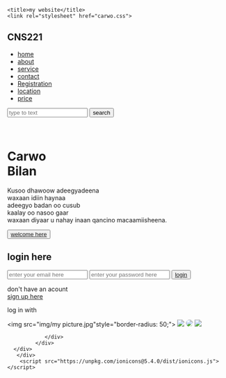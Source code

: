 <!DOCTYPE html>
<html lang="en">
<head>
    
    <title>my website</title>
    <link rel="stylesheet" href="carwo.css">
</head>
<body>
    <div class="main">
        <div class="navbar">
            <div class=" icon">
                <h2 class="logo">CNS221</h2>
            </div>
            <div class="menu">
                <ul>
                    <li> <a href="index.html">home</a></li>
                    <li> <a href="about.html">about</a></li>
                    <li> <a href="service.html">service</a></li>
                    <li> <a href="contact.html">contact</a></li>
                    <li> <a href="register.html">Registration</a></li>
                    <li><a href="place.html">location</a></li>
                    <li><a href="price.html">price</a></li>
                </ul>
            </div>
            <div class="seach">
                <input class="srch" type="search"name=""placeholder="type to text">
                <a href="#"><button class="btn">search</button></a>
            </div>
      </div>
      <div class="content">
        <h1> <br><span>Carwo</span><br>Bilan</h1>
        <p class="par"> 
            Kusoo dhawoow adeegyadeena <br>waxaan idiin haynaa <br>
             adeegyo badan oo cusub<br> kaalay oo nasoo gaar
            <br> waxaan diyaar u nahay inaan qancino macaamiisheena.</p>
             <button class="cn"><a href="#">welcome here</a></button>
             <div class="from">
                <h2>login here</h2>
                <input type="email"name="email"placeholder="enter your email here">
                <input type="password"name=""placeholder="enter your password here">
                <button class="btnn"><a href="#">login</a></button>
                <p class="link">don't have  an acount <br>
                <a href="#">sign up here</a></p>
                <p class="liw">log in with</p>
                <div class="icon">
                    <a href="#"><ion-icon name="logo-facebook"></ion-icon></a>
                    <a href="#"><ion-icon name="logo-twitter"></ion-icon></a>
                    <a href="#"><ion-icon name="logo-google"></ion-icon></a>
                    <a href="#"><ion-icon name="logo-instagram"></ion-icon></a>
                    <a href="#"><ion-icon name="logo-skype"></ion-icon></a>


 <img src="img/my picture.jpg"style="border-radius: 50;">
  <img src="img/asma.jpg" style="border-radius: 50;">
   <img src="img/suheib.jpg" style="border-radius: 50px;">
    <img src="img/abdinasir.jpg" style="border-radius: 50;">

                </div>
             </div>
      </div>
       </div>
        <script src="https://unpkg.com/ionicons@5.4.0/dist/ionicons.js"></script>
